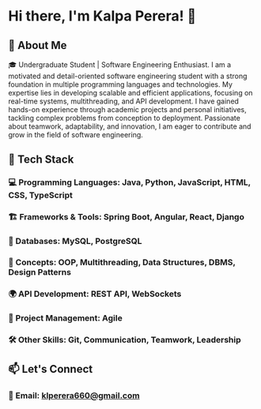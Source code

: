 # Hi there, I'm Kalpa Perera! 👋

## 🚀 About Me

🎓 Undergraduate Student | Software Engineering Enthusiast. I am a motivated and detail-oriented software engineering student with a strong foundation in multiple programming languages and technologies. My expertise lies in developing scalable and efficient applications, focusing on real-time systems, multithreading, and API development. I have gained hands-on experience through academic projects and personal initiatives, tackling complex problems from conception to deployment. Passionate about teamwork, adaptability, and innovation, I am eager to contribute and grow in the field of software engineering.

## 🌟 Tech Stack

### 💻 Programming Languages: Java, Python, JavaScript, HTML, CSS, TypeScript

### 🏗 Frameworks & Tools: Spring Boot, Angular, React, Django

### 📡 Databases: MySQL, PostgreSQL

### 🔄 Concepts: OOP, Multithreading, Data Structures, DBMS, Design Patterns

### 🌍 API Development: REST API, WebSockets

### 🏢 Project Management: Agile

### 🛠 Other Skills: Git, Communication, Teamwork, Leadership



## 📫 Let's Connect

### 📧 Email: klperera660@gmail.com
